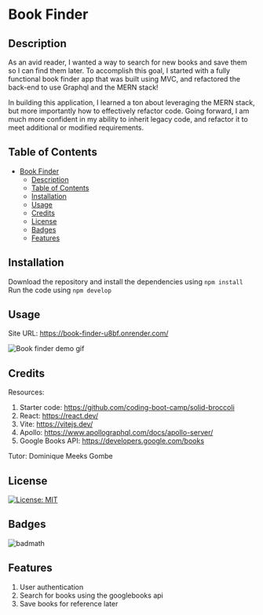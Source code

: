 # Book Finder

## Description

As an avid reader, I wanted a way to search for new books and save them so I can find them later. To accomplish this goal, I started with a fully functional book finder app that was built using MVC, and refactored the back-end to use Graphql and the MERN stack!

In building this application, I learned a ton about leveraging the MERN stack, but more importantly how to effectively refactor code. Going forward, I am much more confident in my ability to inherit legacy code, and refactor it to meet additional or modified requirements.

## Table of Contents

- [Book Finder](#book-finder)
  - [Description](#description)
  - [Table of Contents](#table-of-contents)
  - [Installation](#installation)
  - [Usage](#usage)
  - [Credits](#credits)
  - [License](#license)
  - [Badges](#badges)
  - [Features](#features)

## Installation

Download the repository and install the dependencies using `npm install`
Run the code using `npm develop` 

## Usage

Site URL: https://book-finder-u8bf.onrender.com/

![Book finder demo gif](./client/public/book_finder_demo.gif)

## Credits

Resources:
1. Starter code: https://github.com/coding-boot-camp/solid-broccoli
2. React: https://react.dev/
3. Vite: https://vitejs.dev/
4. Apollo: https://www.apollographql.com/docs/apollo-server/
5. Google Books API: https://developers.google.com/books

Tutor:
Dominique Meeks Gombe

## License

[![License: MIT](https://img.shields.io/badge/License-MIT-yellow.svg)](https://opensource.org/licenses/MIT)

## Badges

![badmath](https://img.shields.io/github/languages/top/lernantino/badmath)

## Features

1. User authentication
2. Search for books using the googlebooks api
3. Save books for reference later